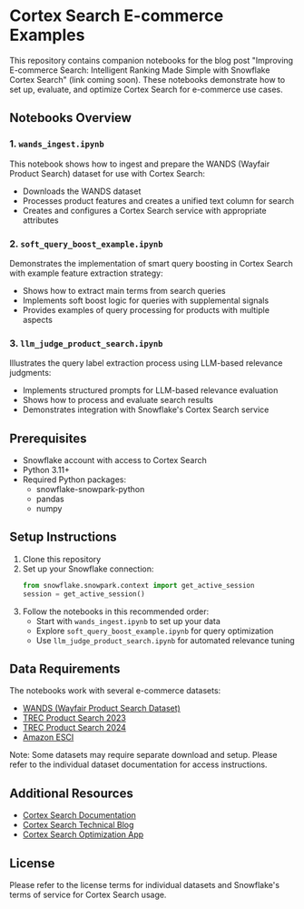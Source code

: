 # Cortex Search E-commerce Examples

This repository contains companion notebooks for the blog post "Improving E-commerce Search: Intelligent Ranking Made Simple with Snowflake Cortex Search" (link coming soon). These notebooks demonstrate how to set up, evaluate, and optimize Cortex Search for e-commerce use cases.

## Notebooks Overview

### 1. `wands_ingest.ipynb`
This notebook shows how to ingest and prepare the WANDS (Wayfair Product Search) dataset for use with Cortex Search:
- Downloads the WANDS dataset
- Processes product features and creates a unified text column for search
- Creates and configures a Cortex Search service with appropriate attributes

### 2. `soft_query_boost_example.ipynb`
Demonstrates the implementation of smart query boosting in Cortex Search with example feature extraction strategy:
- Shows how to extract main terms from search queries
- Implements soft boost logic for queries with supplemental signals
- Provides examples of query processing for products with multiple aspects

### 3. `llm_judge_product_search.ipynb`
Illustrates the query label extraction  process using LLM-based relevance judgments:
- Implements structured prompts for LLM-based relevance evaluation
- Shows how to process and evaluate search results
- Demonstrates integration with Snowflake's Cortex Search service

## Prerequisites

- Snowflake account with access to Cortex Search
- Python 3.11+
- Required Python packages:
  - snowflake-snowpark-python
  - pandas
  - numpy

## Setup Instructions

1. Clone this repository
2. Set up your Snowflake connection:
   ```python
   from snowflake.snowpark.context import get_active_session
   session = get_active_session()
   ```
3. Follow the notebooks in this recommended order:
   - Start with `wands_ingest.ipynb` to set up your data
   - Explore `soft_query_boost_example.ipynb` for query optimization
   - Use `llm_judge_product_search.ipynb` for automated relevance tuning

## Data Requirements

The notebooks work with several e-commerce datasets:
- [WANDS (Wayfair Product Search Dataset)](https://github.com/wayfair/WANDS)
- [TREC Product Search 2023](https://arxiv.org/abs/2311.07861)
- [TREC Product Search 2024](https://trec-product-search.github.io/index.html)
- [Amazon ESCI](https://github.com/amazon-research/esci-data)

Note: Some datasets may require separate download and setup. Please refer to the individual dataset documentation for access instructions.

## Additional Resources

- [Cortex Search Documentation](https://docs.snowflake.com/en/user-guide/snowflake-cortex/cortex-search/overview-tutorials)
- [Cortex Search Technical Blog](https://www.snowflake.com/engineering-blog/cortex-search-and-retrieval-enterprise-ai/)
- [Cortex Search Optimization App](../../examples/streamlit-evaluation/)

## License

Please refer to the license terms for individual datasets and Snowflake's terms of service for Cortex Search usage.
